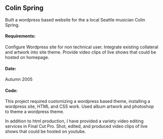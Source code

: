 ## Colin Spring

Built a wordpress based website for the a local Seattle musician Colin Spring.

#### Requirements:

Configure Wordpress site for non technical user.
Integrate existing collateral and artwork into site theme.
Provide video clips of live shows that could be hosted on homepage.

#### Date:

Autumn 2005

#### Code:
This project required customizing a wordpress based theme, installing a wordpress site, HTML and CSS work.
Used album artwork and photoshop to theme a wordpress theme.

In addition to html production, I have provided a variety video editing services in Final Cut Pro. Shot, edited, and produced video clips of live shows that could be hosted on youtube.